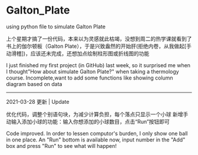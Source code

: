 # Galton_Plate
using python file to simulate Galton Plate

  上个星期才搞了一份代码，本来以为灵感就此枯竭，没想到周二的热学课就看到了书上的伽尔顿板（Galton Plate），于是兴致盎然的开始肝(拒绝内卷，从我做起[手动滑稽])，应该还未完成，还想加点绘制柱形图或折线图的功能

  I just finished my first project (in GitHub) last week, so it surprised me when I thought"How about simulate Galton Plate?" when taking a thermology course. Incomplete,want to add some functions like showing column diagram based on data

------------------------------------------------------------------------------------------------------------------------

2021-03-28  更新 | Update

优化代码，调整个别语句块，为减少计算负担，每个落点只显示一个小球
新增手动输入添加小球的功能：输入你想添加的小球数目，点击“Run”按钮即可

Code improved. In order to lessen computor's burden, I only show one ball in one place.
An "Run" bottom is available now, input number in the "Add" box and press "Run" to see what will happen!

